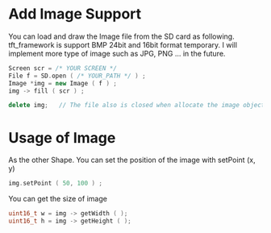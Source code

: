 # Add Image Support

You can load and draw the Image file from the SD card as following. tft_framework is support BMP 24bit and 16bit format temporary. I will implement more type of image such as JPG, PNG ... in the future.

```cpp
Screen scr = /* YOUR SCREEN */
File f = SD.open ( /* YOUR_PATH */ ) ;
Image *img = new Image ( f ) ;
img -> fill ( scr ) ;

delete img;   // The file also is closed when allocate the image object
```

# Usage of Image
As the other Shape. You can set the position of the image with setPoint (x, y)
```cpp
img.setPoint ( 50, 100 ) ;
```

You can get the size of image
```cpp
uint16_t w = img -> getWidth ( );
uint16_t h = img -> getHeight ( );
```

